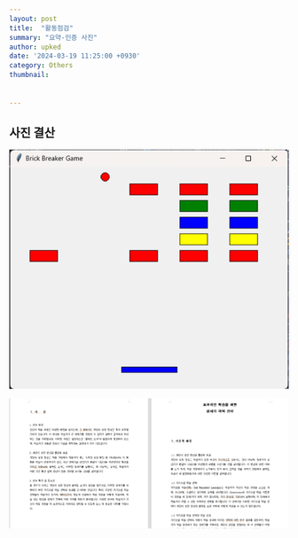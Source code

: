 ```yaml
---
layout: post
title:  "활동점검"
summary: "요약-인증 사진"
author: upked
date: '2024-03-19 11:25:00 +0930'
category: Others
thumbnail: 


---
```


## 사진 결산

![벽돌깨기](./assets/img/posts/brickbreaker.png)

![논문](./assets/img/posts/thesis.png)
